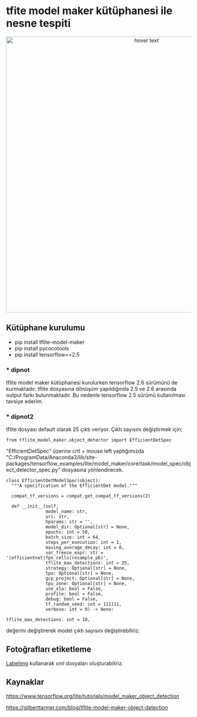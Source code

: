 # tfite model maker kütüphanesi ile nesne tespiti

<p align="center">
  <img src="https://raw.githubusercontent.com/mecitsezginn/object_detection_with_tflite_model_maker/main/img.jpg" width="750" title="hover text">
</p>

## Kütüphane kurulumu
- pip install tflite-model-maker
- pip install pycocotools
- pip install tensorflow==2.5

### * dipnot
tflite model maker kütüphanesi kurulurken tensorflow 2.6 sürümünü de kurmaktadır. tflite dosyasına dönüşüm yapıldığında 2.5 ve 2.6 arasında 
output farkı bulunmaktadır. Bu nedenle tensorflow 2.5 sürümü kullanılması tavsiye ederim.

### * dipnot2
tflite dosyası default olarak 25 çıktı veriyor. Çıktı sayısını değiştirmek için;
```
from tflite_model_maker.object_detector import EfficientDetSpec
```
"EfficientDetSpec" üzerine crtl + mouse left yaptığımızda 
"C:/ProgramData/Anaconda3/lib/site-packages/tensorflow_examples/lite/model_maker/core/task/model_spec/object_detector_spec.py" 
dosyasına yönlendirecek.

```
class EfficientDetModelSpec(object):
  """A specification of the EfficientDet model."""

  compat_tf_versions = compat.get_compat_tf_versions(2)

  def __init__(self,
               model_name: str,
               uri: str,
               hparams: str = '',
               model_dir: Optional[str] = None,
               epochs: int = 50,
               batch_size: int = 64,
               steps_per_execution: int = 1,
               moving_average_decay: int = 0,
               var_freeze_expr: str = '(efficientnet|fpn_cells|resample_p6)',
               tflite_max_detections: int = 25,
               strategy: Optional[str] = None,
               tpu: Optional[str] = None,
               gcp_project: Optional[str] = None,
               tpu_zone: Optional[str] = None,
               use_xla: bool = False,
               profile: bool = False,
               debug: bool = False,
               tf_random_seed: int = 111111,
               verbose: int = 0) -> None:
```

```
tflite_max_detections: int = 10,
```
değerini değiştirerek model çıktı sayısını değiştirebiliriz.

## Fotoğrafları etiketleme
[Labelimg](https://github.com/tzutalin/labelImg) kullanarak xml dosyaları oluşturabiliriz.


## Kaynaklar
https://www.tensorflow.org/lite/tutorials/model_maker_object_detection

https://gilberttanner.com/blog/tflite-model-maker-object-detection
